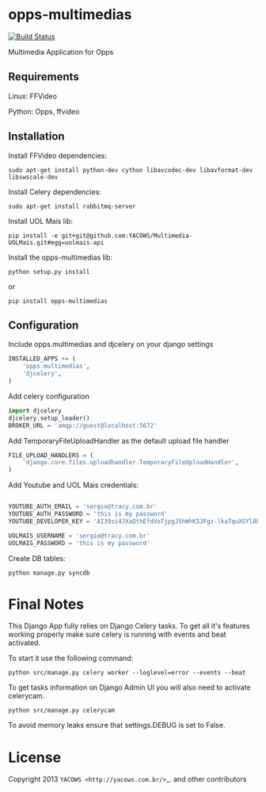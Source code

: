 
opps-multimedias
================
[![Build
Status](https://travis-ci.org/opps/opps-multimedias.png?branch=master)](https://travis-ci.org/opps/opps-multimedias)


Multimedia Application for Opps


Requirements
-------------

Linux: FFVideo

Python: Opps, ffvideo



Installation
-------------

Install FFVideo dependencies:
```
sudo apt-get install python-dev cython libavcodec-dev libavformat-dev libswscale-dev
```

Install Celery dependencies:
```
sudo apt-get install rabbitmq-server
```

Install UOL Mais lib:
```
pip install -e git+git@github.com:YACOWS/Multimedia-UOLMais.git#egg=uolmais-api
```

Install the opps-multimedias lib:
```
python setup.py install
```

or
```
pip install opps-multimedias
```


Configuration
-------------

Include opps.multimedias and djcelery on your django settings
```python
INSTALLED_APPS += (
    'opps.multimedias',
    'djcelery',
)
```

Add celery configuration
```python
import djcelery
djcelery.setup_loader()
BROKER_URL = 'amqp://guest@localhost:5672'
```

Add TemporaryFileUploadHandler as the default upload file handler
```python
FILE_UPLOAD_HANDLERS = (
    'django.core.files.uploadhandler.TemporaryFileUploadHandler',
)
```

Add Youtube and UOL Mais credentials:
```python

YOUTUBE_AUTH_EMAIL = 'sergio@tracy.com.br'
YOUTUBE_AUTH_PASSWORD = 'this is my password'
YOUTUBE_DEVELOPER_KEY = 'AI39si4JXaQthEfdVoTjpgJ5hWhK5JFgz-lkaTquXGYl8P-QLKUiwEEFasdiouIKJHDhsjk823KJKsohvBPaYPQ'

UOLMAIS_USERNAME = 'sergio@tracy.com.br'
UOLMAIS_PASSWORD = 'this is my password'

```


Create DB tables:
```
python manage.py syncdb
```


Final Notes
=============

This Django App fully relies on Django Celery tasks. To get all it's features 
working properly make sure celery is running with events and beat activated. 

To start it use the following command:
```
python src/manage.py celery worker --loglevel=error --events --beat
```

To get tasks information on Django Admin UI you will also need to activate celerycam. 
```
python src/manage.py celerycam
```

To avoid memory leaks ensure that settings.DEBUG is set to False.


License
=======

Copyright 2013 `YACOWS <http://yacows.com.br/>`_. and other contributors
